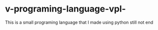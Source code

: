 # v-programing-language-vpl-
This is a small programing language that I made using python
still not end
